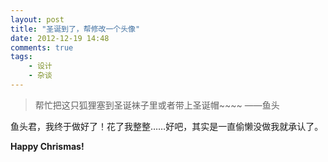 ```yaml
---
layout: post
title: "圣诞到了，帮修改一个头像"
date: 2012-12-19 14:48
comments: true
tags: 
	- 设计 
	- 杂谈
---
```

    
> 帮忙把这只狐狸塞到圣诞袜子里或者带上圣诞帽~~~~ ——鱼头       

<!-- more -->

鱼头君，我终于做好了！花了我整整……好吧，其实是一直偷懒没做我就承认了。          
      

**Happy Chrismas!**
